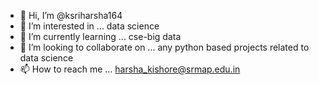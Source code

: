 - 👋 Hi, I’m @ksriharsha164
- 👀 I’m interested in ... data science 
- 🌱 I’m currently learning ... cse-big data
- 💞️ I’m looking to collaborate on ... any python based projects related to data science 
- 📫 How to reach me ... harsha_kishore@srmap.edu.in

<!---
ksriharsha164/ksriharsha164 is a ✨ special ✨ repository because its `README.md` (this file) appears on your GitHub profile.
You can click the Preview link to take a look at your changes.
--->
